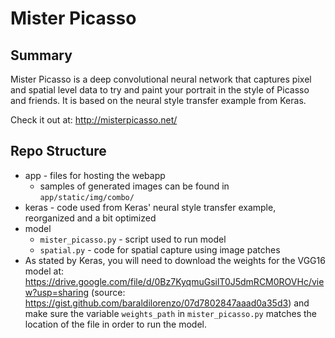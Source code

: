 # Mister Picasso

## Summary
Mister Picasso is a deep convolutional neural network that captures pixel and spatial level data to try and paint your portrait in the style of Picasso and friends. It is based on the neural style transfer example from Keras.

Check it out at: http://misterpicasso.net/

## Repo Structure
* app - files for hosting the webapp
    * samples of generated images can be found in `app/static/img/combo/`
* keras - code used from Keras' neural style transfer example, reorganized and a bit optimized
* model
    * `mister_picasso.py` - script used to run model
    * `spatial.py` - code for spatial capture using image patches
* As stated by Keras, you will need to download the weights for the VGG16 model at:
https://drive.google.com/file/d/0Bz7KyqmuGsilT0J5dmRCM0ROVHc/view?usp=sharing
(source: https://gist.github.com/baraldilorenzo/07d7802847aaad0a35d3)
and make sure the variable `weights_path` in `mister_picasso.py` matches the location of the file in order to run the model.
